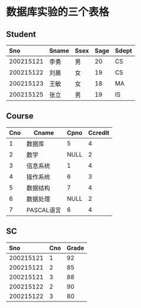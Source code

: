 # 数据库实验的三个表格

## Student              
|   Sno     |   Sname   |   Ssex    |   Sage    |   Sdept   |
|:---       | ---       | ---       | ---       | ---       |
|200215121  |   李勇    |   男      |   20      |   CS      |
|200215122  |   刘晨    |   女      |   19      |   CS      |
|200215123  |   王敏    |   女      |   18      |   MA      |
|200215125  |   张立    |  男       |   19      |   IS      |
                
## Course               
|   Cno     |   Cname   |   Cpno    |   Ccredit |
|:---       | ---       | ---       | ---       |
|1          |   数据库  |   5       |   4       |
|2          |   数学    |   NULL    |   2       |
|3          |  信息系统 |   1       |   4       |
|4          |  操作系统 |   6       |   3       |
|5          |  数据结构 |   7       |   4       |
|6          |  数据处理 |   NULL    |   2       |
|7          | PASCAL语言|   6       |   4       |   
                
## SC               
|   Sno     |   Cno     |   Grade   |
|:---       | ---       | ---       |
|200215121  |   1       |   92      |
|200215121  |   2       |   85      |
|200215121  |   3       |   88      |
|200215122  |   2       |   90      |
|200215122  |   3       |   80      |
